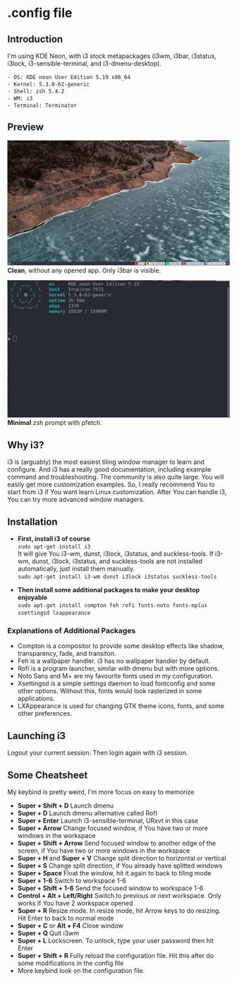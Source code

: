 # .config file

## Introduction
I'm using KDE Neon, with i3 stock metapackages (i3wm, i3bar, i3status, i3lock, i3-sensible-terminal, and i3-dmenu-desktop). 
```
- OS: KDE neon User Edition 5.19 x86_64 
- Kernel: 5.3.0-62-generic
- Shell: zsh 5.4.2
- WM: i3
- Terminal: Terminator
```
## Preview 
![Desktop](https://github.com/manavendrasen/dotfiles/blob/master/Preview_Desktop.png)
**Clean**, without any opened app. Only i3bar is visible.

![Zsh](https://github.com/manavendrasen/dotfiles/blob/master/Preview_ZSH.png)
**Minimal** zsh prompt with pfetch.

## Why i3?
i3 is (arguably) the most easiest tiling window manager to learn and configure. And i3 has a really good documentation, including example command and troubleshooting. The community is also quite large. You will easily get more customization examples. So, I really recommend You to start from i3 if You want learn Linux customization. After You can handle i3, You can try more advanced window managers.

## Installation
- **First, install i3 of course** <br />
`sudo apt-get install i3` <br />
It will give You i3-wm, dunst, i3lock, i3status, and suckless-tools.
If i3-wm, dunst, i3lock, i3status, and suckless-tools are not installed automatically, just install them manually. <br />
`sudo apt-get install i3-wm dunst i3lock i3status suckless-tools` <br />

- **Then install some additional packages to make your desktop enjoyable** <br />
`sudo apt-get install compton feh rofi fonts-noto fonts-mplus xsettingsd lxappearance`

### Explanations of Additional Packages
- Compton is a compositor to provide some desktop effects like shadow, transparency, fade, and transiton. 
- Feh is a wallpaper handler. i3 has no wallpaper handler by default.
- Rofi is a program launcher, similar with dmenu but with more options.
- Noto Sans and M+ are my favourite fonts used in my configuration.
- Xsettingsd is a simple settings daemon to load fontconfig and some other options. Without this, fonts would look rasterized in some applications.
- LXAppearance is used for changing GTK theme icons, fonts, and some other preferences.

## Launching i3
Logout your current session. Then login again with i3 session. <br />

## Some Cheatsheet
My keybind is pretty weird, I'm more focus on easy to memorize <br />
- **Super + Shift + D** Launch dmenu
- **Super + D** Launch dmenu alternative called Rofi
- **Super + Enter** Launch i3-sensible-terminal, URxvt in this case
- **Super + Arrow** Change focused window, if You have two or more windows in the workspace
- **Super + Shift + Arrow** Send focused window to another edge of the screen, if You have two or more windows in the workspace
- **Super + H** and **Super + V** Change split direction to horizontal or vertical
- **Super + S** Change split direction, if You already have splitted windows
- **Super + Space** Float the window, hit it again to back to tiling mode
- **Super + 1-6** Switch to workspace 1-6
- **Super + Shift + 1-6** Send the focused window to workspace 1-6 
- **Control + Alt + Left/Right** Switch to previous or next workspace. Only works if You have 2 workspace opened
- **Super + R** Resize mode. In resize mode, hit Arrow keys to do resizing. Hit Enter to back to normal mode
- **Super + C** or **Alt + F4** Close window
- **Super + Q** Quit i3wm
- **Super + L** Lockscreen. To unlock, type your user password then hit Enter
- **Super + Shift + R** Fully reload the configuration file. Hit this after do some modifications in the config file
- More keybind look on the configuration file.
